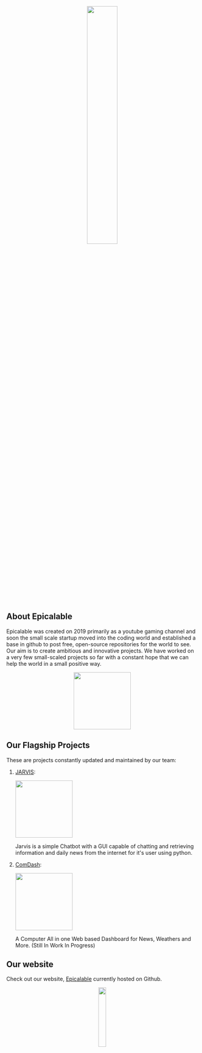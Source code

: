 <p align="center">
    <img width="40%" src="https://github.com/Epicalable/epicalable.github.io/assets/119758164/0b5041d9-ab5c-48ef-97fe-294adc76263d"> 
</p>

## About Epicalable
Epicalable was created on 2019 primarily as a youtube gaming channel and soon the small scale startup moved into the coding world and established a base in github to post free, open-source repositories for the world to see. Our aim is to create ambitious and innovative projects. We have worked on a very few small-scaled projects so far with a constant hope that we can help the world in a small positive way.

<p align="center">
    <img width="150" src="https://github.com/Epicalable/.github/assets/69076784/4e6b5cac-375f-471c-9759-2ea9829c2329"> 
</p>


## Our Flagship Projects
These are projects constantly updated and maintained by our team:  

1. [JARVIS](https://github.com/Epicalable/JARVIS): 
   <p align="left">
    <img width="150" src="https://user-images.githubusercontent.com/69076784/180637424-8d2737c9-ead7-4d65-a8e8-a2c36d9474e8.png">
   </p>
   Jarvis is a simple Chatbot with a GUI capable of chatting and retrieving information and daily news from the internet for it's user using python.

2. [ComDash](https://github.com/Epicalable/ComDash): 
   <p align="left">
    <img width="150" src="https://github.com/Epicalable/ComDash/assets/69076784/4ccb2f19-778d-4df7-8c23-fae20c2b04cb">
   </p>
   A Computer All in one Web based Dashboard for News, Weathers and More. (Still In Work In Progress)

## Our website
Check out our website, [Epicalable](https://epicalable.github.io/epicalable.html) currently hosted on Github.

<p align="center">
    <img width="20%" src="https://github.com/Epicalable/epicalable.github.io/assets/119758164/0b5041d9-ab5c-48ef-97fe-294adc76263d"> 
</p>
